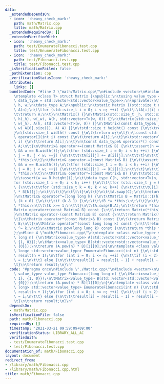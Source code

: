 ```yaml
---
data:
  _extendedDependsOn:
  - icon: ':heavy_check_mark:'
    path: math/Matrix.cpp
    title: math/Matrix.cpp
  _extendedRequiredBy: []
  _extendedVerifiedWith:
  - icon: ':heavy_check_mark:'
    path: test/EnumerateFibonacci.test.cpp
    title: test/EnumerateFibonacci.test.cpp
  - icon: ':heavy_check_mark:'
    path: test/Fibonacci.test.cpp
    title: test/Fibonacci.test.cpp
  _isVerificationFailed: false
  _pathExtension: cpp
  _verificationStatusIcon: ':heavy_check_mark:'
  attributes:
    links: []
  bundledCode: "#line 2 \"math/Matrix.cpp\"\n#include <vector>\n#include <cassert>\n\
    \ntemplate <class T> struct Matrix {\npublic:\n\tusing value_type = T;\n\tusing\
    \ data_type = std::vector<std::vector<value_type>>;\n\nprivate:\n\tstd::size_t\
    \ h, w;\n\tdata_type A;\n\npublic:\n\tstatic Matrix I(std::size_t n) {\n\t\tMatrix\
    \ A(n);\n\t\tfor (std::size_t i = 0; i < n; ++i) {\n\t\t\tA[i][i] = 1;\n\t\t}\n\
    \t\treturn A;\n\t}\n\tMatrix() {}\n\tMatrix(std::size_t _h, std::size_t _w) :\
    \ h(_h), w(_w), A(h, std::vector<T>(w, 0)) {}\n\tMatrix(std::size_t _h) : h(_h),\
    \ w(_h), A(h, std::vector<T>(w, 0)) {}\n\tMatrix(const data_type& _A) : h(_A.size()),\
    \ w(_A[0].size()), A(_A) {}\n\tstd::size_t height() const {\n\t\treturn h;\n\t\
    }\n\tstd::size_t width() const {\n\t\treturn w;\n\t}\n\tconst std::vector<T>&\
    \ operator[](int i) const {\n\t\treturn A[i];\n\t}\n\tstd::vector<T>& operator[](int\
    \ i) {\n\t\treturn A[i];\n\t}\n\tconst data_type& operator*() const {\n\t\treturn\
    \ A;\n\t}\n\tMatrix& operator+=(const Matrix& B) {\n\t\tassert(h == B.height()\
    \ && w == B.width());\n\t\tfor (std::size_t i = 0; i < h; ++i) {\n\t\t\tfor (std::size_t\
    \ j = 0; j < w; ++j) {\n\t\t\t\tA[i][j] += B[i][j];\n\t\t\t}\n\t\t}\n\t\treturn\
    \ *this;\n\t}\n\tMatrix& operator-=(const Matrix& B) {\n\t\tassert(h == B.height()\
    \ && w == B.width());\n\t\tfor (std::size_t i = 0; i < h; ++i) {\n\t\t\tfor (std::size_t\
    \ j = 0; j < w; ++j) {\n\t\t\t\tA[i][j] -= B[i][j];\n\t\t\t}\n\t\t}\n\t\treturn\
    \ *this;\n\t}\n\tMatrix& operator*=(const Matrix& B) {\n\t\tstd::size_t n = B.width();\n\
    \t\tassert(w == B.height());\n\t\tdata_type C(h, std::vector<T>(n, 0));\n\t\t\
    for (std::size_t i = 0; i < h; i++) {\n\t\t\tfor (std::size_t j = 0; j < n; j++)\
    \ {\n\t\t\t\tfor (std::size_t k = 0; k < w; k++) {\n\t\t\t\t\tC[i][j] += A[i][k]\
    \ * B[k][j];\n\t\t\t\t}\n\t\t\t}\n\t\t}\n\t\tA.swap(C);\n\t\treturn *this;\n\t\
    }\n\tMatrix& operator^=(long long k) {\n\t\tMatrix B = Matrix::I(h);\n\t\twhile\
    \ (k > 0) {\n\t\t\tif (k & 1) {\n\t\t\t\tB *= *this;\n\t\t\t}\n\t\t\t*this *=\
    \ *this;\n\t\t\tk >>= 1;\n\t\t}\n\t\tA.swap(B.A);\n\t\treturn *this;\n\t}\n\t\
    Matrix operator+(const Matrix& B) const {\n\t\treturn Matrix(*this) += B;\n\t\
    }\n\tMatrix operator-(const Matrix& B) const {\n\t\treturn Matrix(*this) -= B;\n\
    \t}\n\tMatrix operator*(const Matrix& B) const {\n\t\treturn Matrix(*this) *=\
    \ B;\n\t}\n\tMatrix operator^(const long long k) const {\n\t\treturn Matrix(*this)\
    \ ^= k;\n\t}\n\tMatrix pow(long long k) const {\n\t\treturn *this ^ k;\n\t}\n\
    };\n#line 4 \"math/Fibonacci.cpp\"\n\ntemplate <class value_type> value_type Fibonacci(long\
    \ long n) {\n\tMatrix<value_type> A(std::vector<std::vector<value_type>>{{1, 1},\
    \ {1, 0}});\n\tMatrix<value_type> B(std::vector<std::vector<value_type>>{{1},\
    \ {0}});\n\treturn (A.pow(n) * B)[1][0];\n}\n\ntemplate <class value_type = long\
    \ long> std::vector<value_type> EnumerateFibonacci(int n) {\n\tstd::vector<value_type>\
    \ result(n + 1);\n\tfor (int i = 0; i <= n; ++i) {\n\t\tif (i < 2) {\n\t\t\tresult[i]\
    \ = i;\n\t\t} else {\n\t\t\tresult[i] = result[i - 1] + result[i - 2];\n\t\t}\n\
    \t}\n\treturn result;\n}\n"
  code: "#pragma once\n#include \"./Matrix.cpp\"\n#include <vector>\n\ntemplate <class\
    \ value_type> value_type Fibonacci(long long n) {\n\tMatrix<value_type> A(std::vector<std::vector<value_type>>{{1,\
    \ 1}, {1, 0}});\n\tMatrix<value_type> B(std::vector<std::vector<value_type>>{{1},\
    \ {0}});\n\treturn (A.pow(n) * B)[1][0];\n}\n\ntemplate <class value_type = long\
    \ long> std::vector<value_type> EnumerateFibonacci(int n) {\n\tstd::vector<value_type>\
    \ result(n + 1);\n\tfor (int i = 0; i <= n; ++i) {\n\t\tif (i < 2) {\n\t\t\tresult[i]\
    \ = i;\n\t\t} else {\n\t\t\tresult[i] = result[i - 1] + result[i - 2];\n\t\t}\n\
    \t}\n\treturn result;\n}\n"
  dependsOn:
  - math/Matrix.cpp
  isVerificationFile: false
  path: math/Fibonacci.cpp
  requiredBy: []
  timestamp: '2021-03-21 09:59:09+09:00'
  verificationStatus: LIBRARY_ALL_AC
  verifiedWith:
  - test/EnumerateFibonacci.test.cpp
  - test/Fibonacci.test.cpp
documentation_of: math/Fibonacci.cpp
layout: document
redirect_from:
- /library/math/Fibonacci.cpp
- /library/math/Fibonacci.cpp.html
title: math/Fibonacci.cpp
---
```

